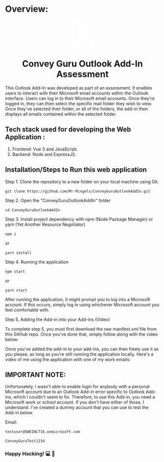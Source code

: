 # Overview:

<div align="center">
 <img src="assets/conveyguruicon.png">
<h1 align="center"><strong>Convey Guru Outlook Add-In Assessment</strong></h1></div>

<p>This Outlook Add-In was developed as part of an assessment. It enables users to interact with their Microsoft email accounts within the Outlook interface. Users can log in to their Microsoft email accounts. Once they're logged in, they can then select the specific mail folder they wish to view. Once they've selected their folder, or all of the folders, the add-in then displays all emails contained within the selected folder.

## Tech stack used for developing the Web Application :

1. Frontend: Vue 3 and JavaScript.
2. Backend: Node and ExpressJS.

## Installation/Steps to Run this web application

Step 1. Clone the repository to a new folder on your local machine using Git.

```text
git clone https://github.com/Mr-Mingels/ConveyGuruOutlookAddIn.git
```

Step 2. Open the "ConveyGuruOutlookAddIn" folder

```text
cd ConveyGuruOutlookAddIn
```

Step 3. Install project dependency with npm (Node Package Manager) or yarn (Yet Another Resource Negotiator)

```text
npm i
```

or

```text
yarn install
```

Step 4. Running the application

```text
npm start
```

or

```text
yarn start
```

After running the application, it might prompt you to log into a Microsoft account. If this occurs, simply log in using whichever Microsoft account you feel comfortable with.


Step 5. Adding the Add-in into your Add-ins (Video)

To complete step 5, you must first download the raw manifest.xml file from this GitHub repo. Once you've done that, simply follow along with the video below:



Once you've added the add-in to your add-ins, you can then freely use it as you please, as long as you're still running the application locally. Here's a video of me using the application with one of my work emails:

## IMPORTANT NOTE:

Unfortunately, I wasn't able to enable login for anybody with a personal Microsoft account due to an Outlook Add-in error specific to Outlook Add-ins, which I couldn't seem to fix. Therefore, to use this Add-in, you need a Microsoft work or school account. If you don't have either of those, I understand. I've created a dummy account that you can use to test the Add-in below.

Email:

```text
testuser@SWEINC716.onmicrosoft.com
```

```text
ConveyGuruTest1234
```

### Happy Hacking! 💻 🎉
